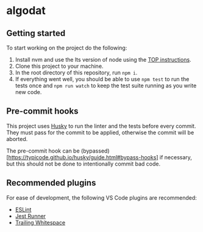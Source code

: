 # algodat

## Getting started
To start working on the project do the following:

1. Install nvm and use the lts version of node using the [TOP instructions](https://www.theodinproject.com/lessons/foundations-installing-node-js).
1. Clone this project to your machine.
1. In the root directory of this repository, run `npm i`.
1. If everything went well, you should be able to use `npm test` to run the tests once and `npm run watch` to keep the test suite running as you write new code.

## Pre-commit hooks
This project uses [Husky](https://typicode.github.io/husky/) to run the linter and the tests before every commit. They must pass for the commit to be applied, otherwise the commit will be aborted.

The pre-commit hook can be (bypassed)[https://typicode.github.io/husky/guide.html#bypass-hooks] if necessary, but this should not be done to intentionally commit bad code.

## Recommended plugins
For ease of development, the following VS Code plugins are recommended:
- [ESLint](https://marketplace.visualstudio.com/items?itemName=dbaeumer.vscode-eslint)
- [Jest Runner](https://marketplace.visualstudio.com/items?itemName=firsttris.vscode-jest-runner)
- [Trailing Whitespace](https://marketplace.visualstudio.com/items?itemName=jkiviluoto.tws)